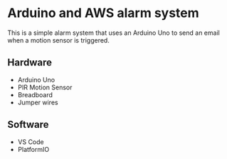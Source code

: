 # Arduino and AWS alarm system

This is a simple alarm system that uses an Arduino Uno to send an email when a motion sensor is triggered.

## Hardware

- Arduino Uno
- PIR Motion Sensor
- Breadboard
- Jumper wires

## Software

- VS Code
- PlatformIO